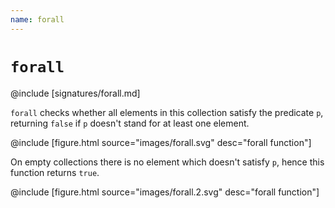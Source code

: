 ```yaml
---
name: forall
---
```


# `forall`

@include [signatures/forall.md]

`forall` checks whether all elements in this collection satisfy the predicate `p`, returning `false` if `p` doesn't stand for at least one element.

@include [figure.html source="images/forall.svg" desc="forall function"]

On empty collections there is no element which doesn't satisfy `p`, hence this function returns `true`.

@include [figure.html source="images/forall.2.svg" desc="forall function"]
